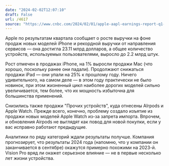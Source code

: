 ```yaml
---
date: "2024-02-02T12:07:10"
draft: False
url: /4617
source: "https://www.cnbc.com/2024/02/01/apple-aapl-earnings-report-q1-2024.html"
---
```


Apple по результатам квартала сообщает о росте выручки на фоне продаж новых моделей iPhone и рекордной выручки от направления сервисов — она достигла 23.11 млрд долларов, а общее количество устройств, используемых пользователями, выросло до 2.2 млрд штук. 

Рост отмечен в продажах iPhone, на 1% выросли продажи Mac (что хорошо, поскольку ранее они падали). Продолжают снижаться продажи iPad — они упали на 25% к прошлому году. Ничего удивительного, на самом деле — в этом году практически не было новинок, при этом жизненный цикл наиболее дорогих моделей сильно увеличивается, тем более, что их мощность избыточна для большинства применений. 

Снизились также продажи "Прочих устройств", куда отнесены AIrpods и Apple Watch. Прежде всего, конечно, проблему создало изъятие из продажи новых моделей Apple Watch из-за запрета импорта. Впрочем, и обновления Airpods не выглядят как повод для новой покупки, если у вас исправно работают предыдущие.

Аналитики по ряду категорий ждали результаты получше. Компания прогнозирует, что результаты 2024 года (напомню, что у компании он заканчивается в сентябре) окажутся примерно похожими на 2023-й. Vision Pro вряд ли окажет серьезное влияние — не в первые несколько лет жизни устройства.
